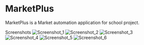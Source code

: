 # MarketPlus
MarketPlus is a Market automation application for school project.

Screenshots
![Screenshot_1](https://github.com/user-attachments/assets/c9c4a254-42f5-4557-8396-60950ea6a9da)
![Screenshot_2](https://github.com/user-attachments/assets/f396ab19-cd14-4e8f-8f09-76bfe192de51)
![Screenshot_3](https://github.com/user-attachments/assets/708bf461-a253-44eb-b6ec-acc453170e61)
![Screenshot_4](https://github.com/user-attachments/assets/c043fefe-8166-48bf-a058-5f38ca28aa67)
![Screenshot_5](https://github.com/user-attachments/assets/ad618afb-f4ec-446d-b670-cbe4106e2d19)
![Screenshot_6](https://github.com/user-attachments/assets/d634bf38-416c-4a30-8dce-4e75f498c185)
